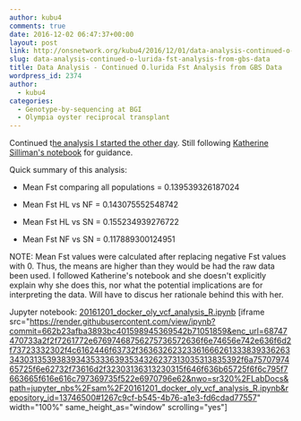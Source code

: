 ```yaml
---
author: kubu4
comments: true
date: 2016-12-02 06:47:37+00:00
layout: post
link: http://onsnetwork.org/kubu4/2016/12/01/data-analysis-continued-o-lurida-fst-analysis-from-gbs-data/
slug: data-analysis-continued-o-lurida-fst-analysis-from-gbs-data
title: Data Analysis - Continued O.lurida Fst Analysis from GBS Data
wordpress_id: 2374
author:
  - kubu4
categories:
  - Genotype-by-sequencing at BGI
  - Olympia oyster reciprocal transplant
---
```


Continued t[he analysis I started the other day](http://onsnetwork.org/kubu4/2016/11/17/data-analysis-initial-o-lurida-fst-determination-from-gbs-data/). Still following [Katherine Silliman's notebook](https://github.com/ksil91/2016_Notebook/blob/master/2bRAD%20Subset%20Population%20Structure%20Analysis.ipynb) for guidance.

Quick summary of this analysis:




    
  * Mean Fst comparing all populations = 0.139539326187024

    
  * Mean Fst HL vs NF = 0.143075552548742

    
  * Mean Fst HL vs SN = 0.155234939276722

    
  * Mean Fst NF vs SN = 0.117889300124951



NOTE: Mean Fst values were calculated after replacing negative Fst values with 0. Thus, the means are higher than they would be had the raw data been used. I followed Katherine's notebook and she doesn't explicitly explain why she does this, nor what the potential implications are for interpreting the data. Will have to discus her rationale behind this with her.

Jupyter notebook: [20161201_docker_oly_vcf_analysis_R.ipynb](https://github.com/sr320/LabDocs/blob/master/jupyter_nbs/sam/20161201_docker_oly_vcf_analysis_R.ipynb)
[iframe src="https://render.githubusercontent.com/view/ipynb?commit=662b23afba3893bc401598945369542b71051859&enc_url=68747470733a2f2f7261772e67697468756275736572636f6e74656e742e636f6d2f73723332302f4c6162446f63732f363632623233616662613338393362633430313539383934353336393534326237313035313835392f6a7570797465725f6e62732f73616d2f32303136313230315f646f636b65725f6f6c795f7663665f616e616c797369735f522e6970796e62&nwo=sr320%2FLabDocs&path=jupyter_nbs%2Fsam%2F20161201_docker_oly_vcf_analysis_R.ipynb&repository_id=13746500#1267c9cf-b545-4b76-a1e3-fd6cdad77557" width="100%" same_height_as="window" scrolling="yes"]
